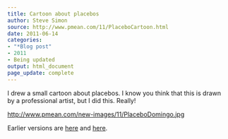 ```yaml
---
title: Cartoon about placebos
author: Steve Simon
source: http://www.pmean.com/11/PlaceboCartoon.html
date: 2011-06-14
categories:
- "*Blog post"
- 2011
- Being updated
output: html_document
page_update: complete
---
```


I drew a small cartoon about placebos. I know you think that this is drawn by a professional artist, but I did this. Really!

<!---More--->

http://www.pmean.com/new-images/11/PlaceboDomingo.jpg

Earlier versions are [here][sim1] and [here][sim2].

[sim1]: http://www.pmean.com/11/PlaceboCartoon.html
[sim2]: http://new.pmean.com/placebo-cartoon/
